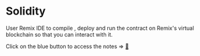 # Solidity

User Remix IDE to compile , deploy and run the contract on Remix's virtual blockchain so that you can interact with it.

Click on the blue button to access the notes => <a href = "solidity.twsc.in"> 🔘 </a>
